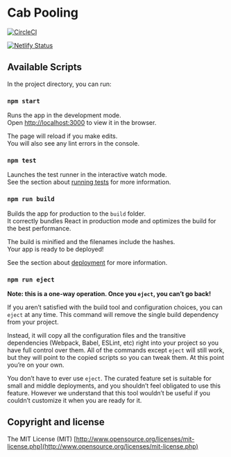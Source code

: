 # Cab Pooling 

[![CircleCI](https://circleci.com/gh/avinav05/cab-pooling.svg?style=svg&circle-token=b773ca4cce9010fc40b352c59cb9a36e81134d85)](https://circleci.com/gh/avinav05/cab-pooling)

[![Netlify Status](https://api.netlify.com/api/v1/badges/415fbfc9-83a9-47ba-a58e-236ebfd8e2a0/deploy-status)](https://app.netlify.com/sites/serene-tereshkova-64e436/deploys)

## Available Scripts

In the project directory, you can run:

### `npm start`

Runs the app in the development mode.<br>
Open [http://localhost:3000](http://localhost:3000) to view it in the browser.

The page will reload if you make edits.<br>
You will also see any lint errors in the console.

### `npm test`

Launches the test runner in the interactive watch mode.<br>
See the section about [running tests](https://facebook.github.io/create-react-app/docs/running-tests) for more information.

### `npm run build`

Builds the app for production to the `build` folder.<br>
It correctly bundles React in production mode and optimizes the build for the best performance.

The build is minified and the filenames include the hashes.<br>
Your app is ready to be deployed!

See the section about [deployment](https://facebook.github.io/create-react-app/docs/deployment) for more information.

### `npm run eject`

**Note: this is a one-way operation. Once you `eject`, you can’t go back!**

If you aren’t satisfied with the build tool and configuration choices, you can `eject` at any time. This command will remove the single build dependency from your project.

Instead, it will copy all the configuration files and the transitive dependencies (Webpack, Babel, ESLint, etc) right into your project so you have full control over them. All of the commands except `eject` will still work, but they will point to the copied scripts so you can tweak them. At this point you’re on your own.

You don’t have to ever use `eject`. The curated feature set is suitable for small and middle deployments, and you shouldn’t feel obligated to use this feature. However we understand that this tool wouldn’t be useful if you couldn’t customize it when you are ready for it.

## Copyright and license

The MIT License (MIT) [http://www.opensource.org/licenses/mit-license.php](http://www.opensource.org/licenses/mit-license.php)

